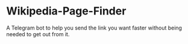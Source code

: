 # Wikipedia-Page-Finder
A Telegram bot to help you send the link you want faster without being needed to get out from it.

